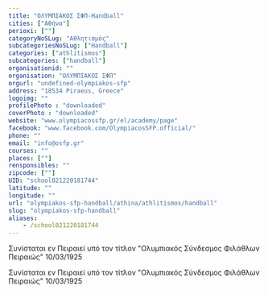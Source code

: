 ```yaml
---
title: "ΟΛΥΜΠΙΑΚΟΣ ΣΦΠ-Handball"
cities: ["Αθήνα"]
perioxi: [""]
categoryNoSLug: "Αθλητισμός"
subcategoriesNoSLug: ["Handball"]
categories: ["athlitismos"]
subcategories: ["handball"]
organisationid: ""
organisation: "ΟΛΥΜΠΙΑΚΟΣ ΣΦΠ"
orgurl: "undefined-olympiakos-sfp"
address: "18534 Piraeus, Greece"
logoimg: ""
profilePhoto : "downloaded"
coverPhoto : "downloaded"
website: "www.olympiacossfp.gr/el/academy/page"
facebook: "www.facebook.com/OlympiacosSFP.official/"
phone: ""
email: "info@osfp.gr"
courses: ""
places: [""]
rensponsibles: ""
zipcode: [""]
UID: "school021220181744"
latitude: ""
longitude: ""
url: "olympiakos-sfp-handball/athina/athlitismos/handball"
slug: "olympiakos-sfp-handball"
aliases:
    - /school021220181744
---
```



Συνίσταται εν Πειραιεί υπό τον τίτλον &quot;Ολυμπιακός Σύνδεσμος Φιλάθλων Πειραιώς&quot; 10/03/1925

Συνίσταται εν Πειραιεί υπό τον τίτλον &quot;Ολυμπιακός Σύνδεσμος Φιλάθλων Πειραιώς&quot; 10/03/1925